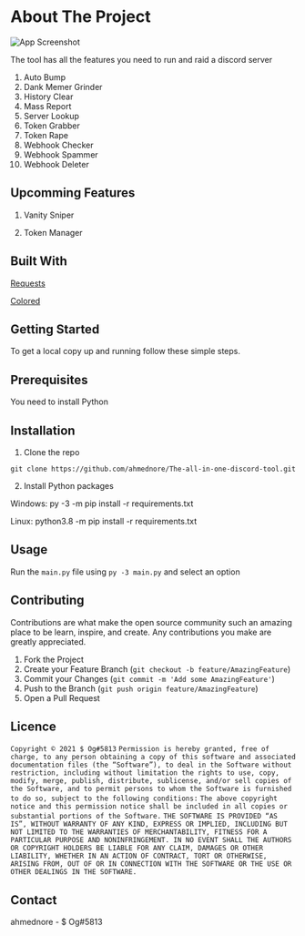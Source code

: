# About The Project

![App Screenshot](https://cdn.discordapp.com/attachments/945841738147307600/1019445663735500860/unknown.png)


The tool has all the features you need to run and raid a discord server

1. Auto Bump
2. Dank Memer Grinder
3. History Clear
4. Mass Report
5. Server Lookup
6. Token Grabber
7. Token Rape
8. Webhook Checker
9. Webhook Spammer
10. Webhook Deleter





## Upcomming Features

1. Vanity Sniper

2. Token Manager



## Built With

[Requests](https://github.com/psf/requests)

[Colored](https://gitlab.com/dslackw/colored)


## Getting Started

To get a local copy up and running follow these simple steps.


## Prerequisites

You need to install Python


## Installation

1. Clone the repo

```git clone https://github.com/ahmednore/The-all-in-one-discord-tool.git```

2. Install Python packages

Windows:
py -3 -m pip install -r requirements.txt

Linux:
python3.8 -m pip install -r requirements.txt




## Usage

Run the ```main.py``` file using ```py -3 main.py``` and select an option



## Contributing

Contributions are what make the open source community such an amazing place to be learn, inspire, and create. Any contributions you make are greatly appreciated.

1. Fork the Project
2. Create your Feature Branch (```git checkout -b feature/AmazingFeature```)
3. Commit your Changes (```git commit -m 'Add some AmazingFeature'```)
4. Push to the Branch (```git push origin feature/AmazingFeature```)
5. Open a Pull Request


## Licence

```Copyright © 2021 $ Og#5813```
```Permission is hereby granted, free of charge, to any person obtaining a copy of this software and associated documentation files (the “Software”), to deal in the Software without restriction, including without limitation the rights to use, copy, modify, merge, publish, distribute, sublicense, and/or sell copies of the Software, and to permit persons to whom the Software is furnished to do so, subject to the following conditions:```
```The above copyright notice and this permission notice shall be included in all copies or substantial portions of the Software.```
```THE SOFTWARE IS PROVIDED “AS IS”, WITHOUT WARRANTY OF ANY KIND, EXPRESS OR IMPLIED, INCLUDING BUT NOT LIMITED TO THE WARRANTIES OF MERCHANTABILITY, FITNESS FOR A PARTICULAR PURPOSE AND NONINFRINGEMENT. IN NO EVENT SHALL THE AUTHORS OR COPYRIGHT HOLDERS BE LIABLE FOR ANY CLAIM, DAMAGES OR OTHER LIABILITY, WHETHER IN AN ACTION OF CONTRACT, TORT OR OTHERWISE, ARISING FROM, OUT OF OR IN CONNECTION WITH THE SOFTWARE OR THE USE OR OTHER DEALINGS IN THE SOFTWARE.```



## Contact

ahmednore - $ Og#5813
